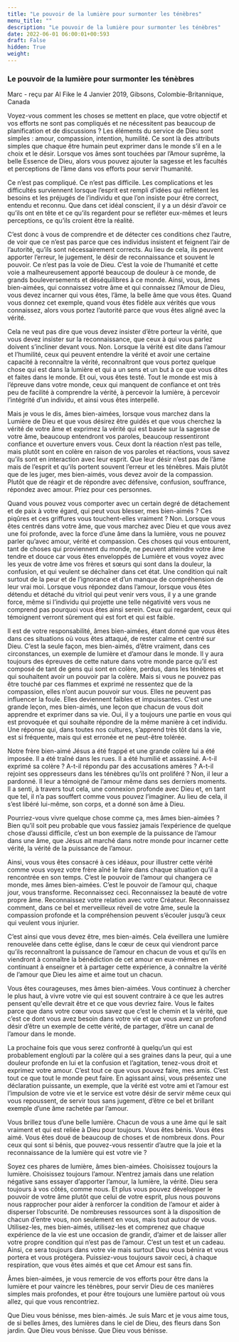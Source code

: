```yaml
---
title: "Le pouvoir de la lumière pour surmonter les ténèbres"
menu_title: ""
description: "Le pouvoir de la lumière pour surmonter les ténèbres"
date: 2022-06-01 06:00:01+00:593
draft: False
hidden: True
weight:
---
```

### Le pouvoir de la lumière pour surmonter les ténèbres

Marc - reçu par Al Fike le 4 Janvier 2019, Gibsons, Colombie-Britannique, Canada

Voyez-vous comment les choses se mettent en place, que votre objectif et vos efforts ne sont pas compliqués et ne nécessitent pas beaucoup de planification et de discussions ? Les éléments du service de Dieu sont simples : amour, compassion, intention, humilité. Ce sont là des attributs simples que chaque être humain peut exprimer dans le monde s’il en a le choix et le désir. Lorsque vos âmes sont touchées par l’Amour suprême, la belle Essence de Dieu, alors vous pouvez ajouter la sagesse et les facultés et perceptions de l’âme dans vos efforts pour servir l’humanité.

Ce n’est pas compliqué. Ce n’est pas difficile. Les complications et les difficultés surviennent lorsque l’esprit est rempli d’idées qui reflètent les besoins et les préjugés de l’individu et que l’on insiste pour être correct, entendu et reconnu. Que dans cet idéal conscient, il y a un désir d’avoir ce qu’ils ont en tête et ce qu’ils regardent pour se refléter eux-mêmes et leurs perceptions, ce qu’ils croient être la réalité.

C’est donc à vous de comprendre et de détecter ces conditions chez l’autre, de voir que ce n’est pas parce que ces individus insistent et feignent l’air de l’autorité, qu’ils sont nécessairement corrects. Au lieu de cela, ils peuvent apporter l’erreur, le jugement, le désir de reconnaissance et souvent le pouvoir. Ce n’est pas la voie de Dieu. C’est la voie de l’humanité et cette voie a malheureusement apporté beaucoup de douleur à ce monde, de grands bouleversements et déséquilibres à ce monde. Ainsi, vous, âmes bien-aimées, qui connaissez votre âme et qui connaissez l’Amour de Dieu, vous devez incarner qui vous êtes, l’âme, la belle âme que vous êtes. Quand vous donnez cet exemple, quand vous êtes fidèle aux vérités que vous connaissez, alors vous portez l’autorité parce que vous êtes aligné avec la vérité.

Cela ne veut pas dire que vous devez insister d’être porteur la vérité, que vous devez insister sur la reconnaissance, que ceux à qui vous parlez doivent s’incliner devant vous. Non. Lorsque la vérité est dite dans l’amour et l’humilité, ceux qui peuvent entendre la vérité et avoir une certaine capacité à reconnaître la vérité, reconnaîtront que vous portez quelque chose qui est dans la lumière et qui a un sens et un but à ce que vous dites et faites dans le monde. Et oui, vous êtes testé. Tout le monde est mis à l’épreuve dans votre monde, ceux qui manquent de confiance et ont très peu de facilité à comprendre la vérité, à percevoir la lumière, à percevoir l’intégrité d’un individu, et ainsi vous êtes interpellé.

Mais je vous le dis, âmes bien-aimées, lorsque vous marchez dans la Lumière de Dieu et que vous désirez être guidés et que vous cherchez la vérité de votre âme et exprimez la vérité qui est basée sur la sagesse de votre âme, beaucoup entendront vos paroles, beaucoup ressentiront confiance et ouverture envers vous. Ceux dont la réaction n’est pas telle, mais plutôt sont en colère en raison de vos paroles et réactions, vous savez qu’ils sont en interaction avec leur esprit. Que leur désir n’est pas de l’âme mais de l’esprit et qu’ils portent souvent l’erreur et les ténèbres. Mais plutôt que de les juger, mes bien-aimés, vous devez avoir de la compassion. Plutôt que de réagir et de répondre avec défensive, confusion, souffrance, répondez avec amour. Priez pour ces personnes.

Quand vous pouvez vous comporter avec un certain degré de détachement et de paix à votre égard, qui peut vous blesser, mes bien-aimés ? Ces piqûres et ces griffures vous touchent-elles  vraiment ? Non. Lorsque vous êtes centrés dans votre âme, que vous marchez avec Dieu et que vous avez une foi profonde, avec la force d’une âme dans la lumière, vous ne pouvez parler qu’avec amour, vérité et compassion. Ces choses qui vous entourent, tant de choses qui proviennent du monde, ne peuvent atteindre votre âme tendre et douce car vous êtes enveloppés de Lumière et vous voyez avec les yeux de votre âme vos frères et sœurs qui sont dans la douleur, la confusion, et qui veulent se déchaîner dans cet état. Une condition qui naît surtout de la peur et de l’ignorance et d’un manque de compréhension de leur vrai moi. Lorsque vous répondez dans l’amour, lorsque vous êtes détendu et détaché du vitriol qui peut venir vers vous, il y a une grande force, même si l’individu qui projette une telle négativité vers vous ne comprend pas pourquoi vous êtes ainsi serein. Ceux qui regardent, ceux qui témoignent verront sûrement qui est fort et qui est faible.

Il est de votre responsabilité, âmes bien-aimées, étant donné que vous êtes dans ces situations où vous êtes attaqué, de rester calme et centré sur Dieu. C’est la seule façon, mes bien-aimés, d’être vraiment, dans ces circonstances, un exemple de lumière et d’amour dans le monde. Il y aura toujours des épreuves de cette nature dans votre monde parce qu’il est composé de tant de gens qui sont en colère, perdus, dans les ténèbres et qui souhaitent avoir un pouvoir par la colère. Mais si vous ne pouvez pas être touché par ces flammes et exprimé ne ressentez que de la compassion, elles n’ont aucun pouvoir sur vous. Elles ne peuvent pas influencer la foule. Elles deviennent faibles et impuissantes. C’est une grande leçon, mes bien-aimés, une leçon que chacun de vous doit apprendre et exprimer dans sa vie. Oui, il y a toujours une partie en vous qui est provoquée et qui souhaite répondre de la même manière à cet individu. Une réponse qui, dans toutes nos cultures, s’apprend très tôt dans la vie, est si fréquente, mais qui est erronée et ne peut-être tolérée.

Notre frère bien-aimé Jésus a été frappé et une grande colère lui a été imposée. Il a été traîné dans les rues. Il a été humilié et assassiné. A-t-il exprimé sa colère ? A-t-il répondu par des accusations amères ? A-t-il rejoint ses oppresseurs dans les ténèbres qu’ils ont proliféré ? Non, il leur a pardonné. Il leur a témoigné de l’amour même dans ses derniers moments. Il a senti, à travers tout cela, une connexion profonde avec Dieu et, en tant que tel, il n’a pas souffert comme vous pouvez l’imaginer. Au lieu de cela, il s’est libéré lui-même, son corps, et a donné son âme à Dieu.

Pourriez-vous vivre quelque chose comme ça, mes âmes bien-aimées ? Bien qu’il soit peu probable que vous fassiez jamais l’expérience de quelque chose d’aussi difficile, c’est un bon exemple de la puissance de l’amour dans une âme, que Jésus ait marché dans notre monde pour incarner cette vérité, la vérité de la puissance de l’amour.

Ainsi, vous vous êtes consacré à ces idéaux, pour illustrer cette vérité comme vous voyez votre frère aîné le faire dans chaque situation qu’il a rencontrée en son temps. C’est le pouvoir de l’amour qui changera ce monde, mes âmes bien-aimées. C’est le pouvoir de l’amour qui, chaque jour, vous transforme. Reconnaissez ceci. Reconnaissez la beauté de votre propre âme. Reconnaissez votre relation avec votre Créateur. Reconnaissez comment, dans ce bel et merveilleux réveil de votre âme, seule la compassion profonde et la compréhension peuvent s’écouler jusqu’à ceux qui veulent vous injurier.

C’est ainsi que vous devez être, mes bien-aimés. Cela éveillera une lumière renouvelée dans cette église, dans le cœur de ceux qui viendront parce qu’ils reconnaîtront la puissance de l’amour en chacun de vous et qu’ils en viendront à connaître la bénédiction de cet amour en eux-mêmes en continuant à enseigner et à partager cette expérience, à connaître la vérité de l’amour que Dieu les aime et aime tout un chacun.

Vous êtes courageuses, mes âmes bien-aimées. Vous continuez à chercher le plus haut, à vivre votre vie qui est souvent contraire à ce que les autres pensent qu'elle devrait être et ce que vous devriez faire. Vous le faites parce que dans votre cœur vous savez que c’est le chemin et la vérité, que c’est ce dont vous avez besoin dans votre vie et que vous avez un profond désir d’être un exemple de cette vérité, de partager, d’être un canal de l’amour dans le monde.

La prochaine fois que vous serez confronté à quelqu’un qui est probablement englouti par la colère qui a ses graines dans la peur, qui a une douleur profonde en lui et la confusion et l’agitation, tenez-vous droit et exprimez votre amour. C’est tout ce que vous pouvez faire, mes amis. C’est tout ce que tout le monde peut faire. En agissant ainsi, vous présentez une déclaration puissante, un exemple, que la vérité est votre ami et l’amour est l’impulsion de votre vie et le service est votre désir de servir même ceux qui vous repoussent, de servir tous sans jugement, d’être ce bel et brillant exemple d’une âme rachetée par l’amour.

Vous brillez tous d’une belle lumière. Chacun de vous a une âme qui le sait vraiment et qui est reliée à Dieu pour toujours. Vous êtes bénis. Vous êtes aimé. Vous êtes doué de beaucoup de choses et de nombreux dons. Pour ceux qui sont si bénis, que pouvez-vous ressentir d’autre que la joie et la reconnaissance de la lumière qui est votre vie ?

Soyez ces phares de lumière, âmes bien-aimées. Choisissez toujours la lumière. Choisissez toujours l’amour. N’entrez jamais dans une relation négative sans essayer d’apporter l’amour, la lumière, la vérité. Dieu sera toujours à vos côtés, comme nous. Et plus vous pouvez développer le pouvoir de votre âme plutôt que celui de votre esprit, plus nous pouvons nous rapprocher pour aider à renforcer la condition de l’amour et aider à disperser l’obscurité. De nombreuses ressources sont à la disposition de chacun d’entre vous, non seulement en vous, mais tout autour de vous. Utilisez-les, mes bien-aimés, utilisez-les et comprenez que chaque expérience de la vie est une occasion de grandir, d’aimer et de laisser aller votre propre condition qui n’est pas de l’amour. C’est un test et un cadeau. Ainsi, ce sera toujours dans votre vie mais surtout Dieu vous bénira et vous portera et vous protégera. Puissiez-vous toujours savoir ceci, à chaque respiration, que vous êtes aimés et que cet Amour est sans fin.

Âmes bien-aimées, je vous remercie de vos efforts pour être dans la lumière et pour vaincre les ténèbres, pour servir Dieu de ces manières simples mais profondes, et pour être toujours une lumière partout où vous allez, qui que vous rencontriez.

Que Dieu vous bénisse, mes bien-aimés. Je suis Marc et je vous aime tous, de si belles âmes, des lumières dans le ciel de Dieu, des fleurs dans Son jardin. Que Dieu vous bénisse. Que Dieu vous bénisse.



